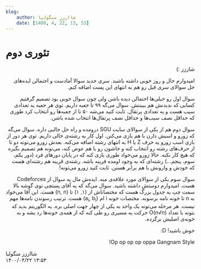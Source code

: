 ```yaml
---
blog:
    author: شااززز منگولیا
    date: [1400, 4, 22, 13, 53]
---
```

# تئوری دوم

<div class="cnt">
<p class="" dir="RTL"></p>
<p class="" dir="RTL"></p>
<p class="" dir="RTL">شاززز :)</p>
<p class="" dir="RTL">امیدوارم حال و روز خوبی داشته باشید. سری جدید سوالا آمادست و احتمالن ایده‌های حل سوالای سری قبل رو هم به انتهای این پست اضافه کنم.</p>
<p class="" dir="RTL">سوال اول رو خیلی‌ها احتمالن دیده باشن ولی چون سوال خوبی بود تصمیم گرفتیم کسایی که ندیدنش هم ببیننش. سوال می‌گه ۹۹ تا جعبه داریم. توی هر جعبه یه تعدادی سیب هست و یه تعدادی پرتقال. ثابت کنید می‌شه ۵۰ تا از جعبه‌ها رو انتخاب کرد طوری که حداقل نصف سیب‌ها و حداقل نصف پرتقال‌ها انتخاب شده باشن.</p>
<p class="" dir="RTL">سوال دوم هم از یکی از سوالای سایت SGU درومده و راه حل جالبی داره. سوال می‌گه که زورو و اسبش دارن با هم بازی می‌کنن. اول کار یه رشته‌ی خالی داریم. توی هر دور از بازی اسب زورو یه حرف Z یا H به انتهای رشته اضافه می‌کنه. بعدش زورو می‌تونه دو تا از حرف‌های رشته رو انتخاب کنه و جاشون رو با هم عوض کنه، می‌تونه هم تصمیم بگیره که هیچ کار نکنه. حالا زورو می‌خواد طوری بازی کنه که در پایان دور‌های فرد‌ (دور یکم، سوم، پنجم...) رشته‌ای که به وجود اومده قرینه باشه. رشته‌ی قرینه هم رشته‌ای هست که خودش و وارونش با هم برابر هستن. ثابت کنید زورو می‌تونه!</p>
<p class="" dir="RTL">سوال سوم یکی از سوالای مورد علاقه‌ی منه. ایده‌ش مال یه سوال از Codeforces هست. امیدوارم دوستش داشته باشید. سوال می‌گه که یه آقای پستچی توی گوشه بالا سمت چپ یه جدول بزرگ هست که مختصاتاش از (۱, ۱) تا (n, n) هست. این آقا می‌خواد به n تا خونه نامه برسونه. مختصات خونه i ام (a<sub>i</sub>, b<sub>i</sub>) هست. ترتیب رسوندن نامه‌ها مهم نیست. هر مرحله می‌تونه یک واحد به یکی از چهار جهت اصلی بره. یه الگوریتم بدید که بتونه با تعداد O(n√n) حرکت یه مسیری رو طی کنه که از همه‌ی خونه‌ها رد بشه و به خونه‌ی اصلیش برگرده.</p>
<p class="" dir="RTL">خوش باشید! D:</p>
<p class="" dir="RTL">Op op op op oppa Gangnam Style!</p>
<p></p>
<p></p>
<p></p>
</div>

<div class="blog-info">
    <div class="blog-author">شااززز منگولیا</div>
    <div class="blog-date">۱۴۰۰/۰۴/۲۲ ۱۳:۵۳</div>
</div>

